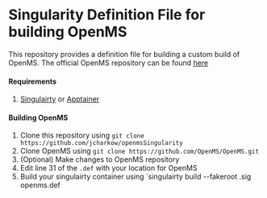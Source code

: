 # Singularity Definition File for building OpenMS

This repository provides a definition file for building a custom build of OpenMS.
The official OpenMS repository can be found [here](https://github.com/OpenMS/OpenMS)


#### Requirements
1. [Singulairty](https://docs.sylabs.io/guides/3.8/user-guide/quick_start.html) or [Apptainer](https://apptainer.org/)

#### Building OpenMS
1. Clone this repository using `git clone https://github.com/jcharkow/openmsSingularity`
2. Clone OpenMS using `git clone https://github.com/OpenMS/OpenMS.git`
3. (Optional) Make changes to OpenMS repository  
4. Edit line 31 of the `.def` with your location for OpenMS
3. Build your singulairty container using `singulairty build --fakeroot <containerName>.sig openms.def
